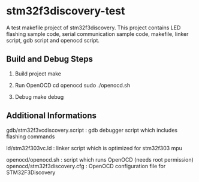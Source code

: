 stm32f3discovery-test
=====================

A test makefile project of stm32f3discovery. 
This project contains LED flashing sample code, serial communication sample code, makefile, linker script, gdb script and openocd script.

Build and Debug Steps
------

1. Build project
make

2. Run OpenOCD
cd openocd
sudo ./openocd.sh

3. Debug
make debug

Additional  Informations
------

gdb/stm32f3vcdiscovery.script : gdb debugger script which includes flashing commands

ld/stm32f303vc.ld : linker script which is optimized for stm32f303 mpu

openocd/openocd.sh : script which runs OpenOCD (needs root permission)
openocd/stm32f3discovery.cfg : OpenOCD configuration file for STM32F3Discovery
